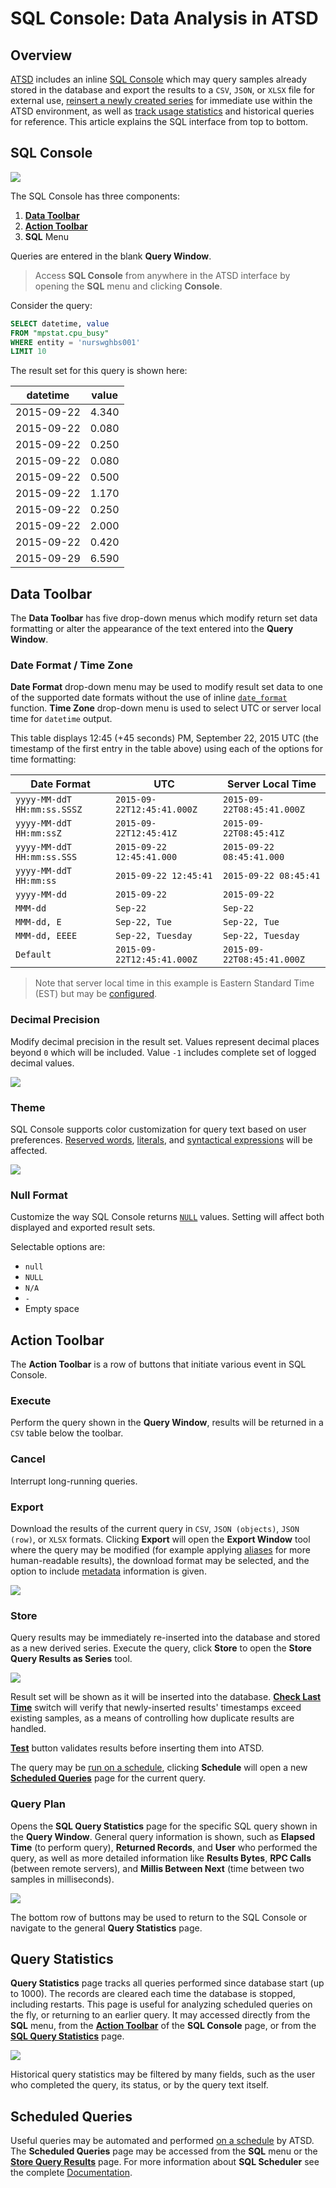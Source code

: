 # SQL Console: Data Analysis in ATSD

## Overview

[ATSD](../README.md) includes an inline [SQL Console](../sql/README.md) which may query samples already stored in the database and export the results to a `CSV`, `JSON`, or `XLSX` file for external use, [reinsert a newly created series](#store) for immediate use within the ATSD environment, as well as [track usage statistics](#query-statistics) and historical queries for reference. This article explains the SQL interface from top to bottom.

## SQL Console

![](images/sql-console.png)

The SQL Console has three components:

1. [**Data Toolbar**](#data-toolbar)
2. [**Action Toolbar**](#action-toolbar)
3. **SQL** Menu

Queries are entered in the blank **Query Window**.

> Access **SQL Console** from anywhere in the ATSD interface by opening the **SQL** menu and clicking **Console**.

Consider the query:

```sql
SELECT datetime, value
FROM "mpstat.cpu_busy"
WHERE entity = 'nurswghbs001'
LIMIT 10
```

The result set for this query is shown here:

| datetime   | value |
|------------|-------|
| 2015-09-22 | 4.340 |
| 2015-09-22 | 0.080 |
| 2015-09-22 | 0.250 |
| 2015-09-22 | 0.080 |
| 2015-09-22 | 0.500 |
| 2015-09-22 | 1.170 |
| 2015-09-22 | 0.250 |
| 2015-09-22 | 2.000 |
| 2015-09-22 | 0.420 |
| 2015-09-29 | 6.590 |

## Data Toolbar

The **Data Toolbar** has five drop-down menus which modify return set data formatting or alter the appearance of the text entered into the **Query Window**.

### Date Format / Time Zone

**Date Format** drop-down menu may be used to modify result set data to one of the supported date formats without the use of inline [`date_format`](examples/datetime-format.md) function. **Time Zone** drop-down menu is used to select UTC or server local time for `datetime` output.

This table displays 12:45 (+45 seconds) PM, September 22, 2015 UTC (the timestamp of the first entry in the table above) using each of the options for time formatting:

**Date Format** | **UTC** | **Server Local Time**
---|---|---
`yyyy-MM-ddT HH:mm:ss.SSSZ` | `2015-09-22T12:45:41.000Z` | `2015-09-22T08:45:41.000Z`
`yyyy-MM-ddT HH:mm:ssZ` | `2015-09-22T12:45:41Z` | `2015-09-22T08:45:41Z`
`yyyy-MM-ddT HH:mm:ss.SSS` | `2015-09-22 12:45:41.000` | `2015-09-22 08:45:41.000`
`yyyy-MM-ddT HH:mm:ss` | `2015-09-22 12:45:41` | `2015-09-22 08:45:41`
`yyyy-MM-dd` | `2015-09-22` | `2015-09-22`
`MMM-dd` | `Sep-22` | `Sep-22`
`MMM-dd, E` | `Sep-22, Tue` | `Sep-22, Tue`
`MMM-dd, EEEE` | `Sep-22, Tuesday` | `Sep-22, Tuesday`
`Default` | `2015-09-22T12:45:41.000Z` | `2015-09-22T08:45:41.000Z`

> Note that server local time in this example is Eastern Standard Time (EST) but may be [configured](../administration/timezone.md).

### Decimal Precision

Modify decimal precision in the result set. Values represent decimal places beyond `0` which will be included. Value `-1` includes complete set of logged decimal values.

![](images/decimal-precision.png)

### Theme

SQL Console supports color customization for query text based on user preferences. [Reserved words](README.md#reserved-words), [literals](README.md#literals), and [syntactical expressions](README.md#syntax) will be affected.

![](images/theme.png)

### Null Format

Customize the way SQL Console returns [`NULL`](README.md#null) values. Setting will affect both displayed and exported result sets.

Selectable options are:

* `null`
* `NULL`
* `N/A`
* `-`
* Empty space

## Action Toolbar

The **Action Toolbar** is a row of buttons that initiate various event in SQL Console.

### Execute

Perform the query shown in the **Query Window**, results will be returned in a `CSV` table below the toolbar.

### Cancel

Interrupt long-running queries.

### Export

Download the results of the current query in `CSV`, `JSON (objects)`, `JSON (row)`, or `XLSX` formats. Clicking **Export** will open the **Export Window** tool where the query may be modified (for example applying [aliases](README.md#aliases) for more human-readable results), the download format may be selected, and the option to include [metadata](scheduled-sql-metadata.md#sql-report-metadata) information is given.

![](images/export1.png)

### Store

Query results may be immediately re-inserted into the database and stored as a new derived series. Execute the query, click **Store** to open the **Store Query Results as Series** tool.

![](images/store3.png)

Result set will be shown as it will be inserted into the database. [**Check Last Time**](scheduled-sql-store.md#duplicates) switch will verify that newly-inserted results' timestamps exceed existing samples, as a means of controlling how duplicate results are handled.

[**Test**](scheduled-sql-store.md#validation) button validates results before inserting them into ATSD.

The query may be [run on a schedule](scheduled-sql.md), clicking **Schedule** will open a new [**Scheduled Queries**](#scheduled-queries) page for the current query.

### Query Plan

Opens the **SQL Query Statistics** page for the specific SQL query shown in the **Query Window**. General query information is shown, such as **Elapsed Time** (to perform query), **Returned Records**, and **User** who performed the query, as well as more detailed information like **Results Bytes**, **RPC Calls** (between remote servers), and **Millis Between Next** (time between two samples in milliseconds).

![](images/query-plan.png)

The bottom row of buttons may be used to return to the SQL Console or navigate to the general **Query Statistics** page.

## Query Statistics

**Query Statistics** page tracks all queries performed since database start (up to 1000). The records are cleared each time the database is stopped, including restarts. This page is useful for analyzing scheduled queries on the fly, or returning to an earlier query. It may accessed directly from the **SQL** menu, from the [**Action Toolbar**](#action-toolbar) of the **SQL Console** page, or from the [**SQL Query Statistics**](#query-plan) page.

![](images/query-statistics.png)

Historical query statistics may be filtered by many fields, such as the user who completed the query, its status, or by the query text itself.

## Scheduled Queries

Useful queries may be automated and performed [on a schedule](scheduled-sql.md) by ATSD. The **Scheduled Queries** page may be accessed from the **SQL** menu or the [**Store Query Results**](#store) page. For more information about **SQL Scheduler** see the complete [Documentation](scheduled-sql.md).